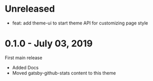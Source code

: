 # Unreleased

- feat: add theme-ui to start theme API for customizing page style

# 0.1.0 - July 03, 2019

First main release

- Added Docs
- Moved gatsby-github-stats content to this theme
